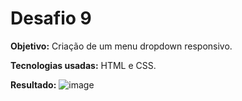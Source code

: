 <h1>Desafio 9</h1>

<b>Objetivo:</b> Criação de um menu dropdown responsivo.

<b>Tecnologias usadas:</b> HTML e CSS.

<b>Resultado:</b>
![image](https://github.com/emanuellisntos/Kick-Modulo1/assets/99870160/345beb7b-bad7-4368-8d98-f4c4ea70d7bf)
